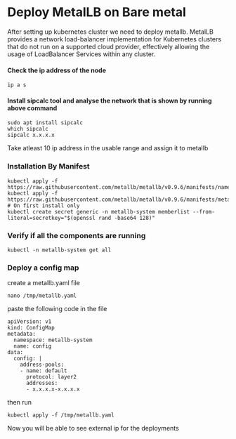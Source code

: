 # Deploy MetalLB on Bare metal
After setting up kubernetes cluster we need to deploy metallb. MetalLB provides a network load-balancer implementation for Kubernetes clusters that do not run on a supported cloud provider, effectively allowing the usage of LoadBalancer Services within any cluster.
#### Check the ip address of the node
```
ip a s
```
#### Install sipcalc tool and analyse the network that is shown by running above command
```
sudo apt install sipcalc
which sipcalc
sipcalc x.x.x.x
```
Take atleast 10 ip address in the usable range and assign it to metallb
### Installation By Manifest
```
kubectl apply -f https://raw.githubusercontent.com/metallb/metallb/v0.9.6/manifests/namespace.yaml
kubectl apply -f https://raw.githubusercontent.com/metallb/metallb/v0.9.6/manifests/metallb.yaml
# On first install only
kubectl create secret generic -n metallb-system memberlist --from-literal=secretkey="$(openssl rand -base64 128)"
```
### Verify if all the components are running
```
kubectl -n metallb-system get all
```
### Deploy a config map
create a metallb.yaml file
```
nano /tmp/metallb.yaml
```
paste the following code in the file
```
apiVersion: v1
kind: ConfigMap
metadata:
  namespace: metallb-system
  name: config
data:
  config: |
    address-pools:
    - name: default
      protocol: layer2
      addresses:
      - x.x.x.x-x.x.x.x
```
then run
```
kubectl apply -f /tmp/metallb.yaml
```

Now you will be able to see external ip for the deployments



